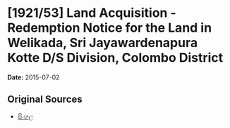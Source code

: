 # [1921/53] Land Acquisition - Redemption Notice for the Land in Welikada, Sri Jayawardenapura Kotte D/S Division, Colombo District

**Date:** 2015-07-02

## Original Sources

- [සිංහල](https://documents.gov.lk/view/extra-gazettes/2015/7/1921-53_S.pdf)
